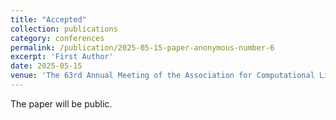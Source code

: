 ```yaml
---
title: "Accepted"
collection: publications
category: conferences
permalink: /publication/2025-05-15-paper-anonymous-number-6
excerpt: 'First Author'
date: 2025-05-15
venue: 'The 63rd Annual Meeting of the Association for Computational Linguistics (ACL 2025)'
---
```


The paper will be public.

